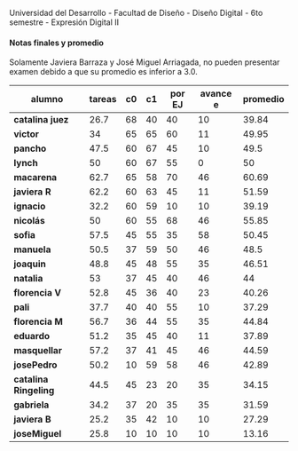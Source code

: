 Universidad del Desarrollo - Facultad de Diseño - Diseño Digital - 6to semestre - Expresión Digital II

#### Notas finales y promedio

Solamente Javiera Barraza y José Miguel Arriagada, no pueden presentar examen debido a que su promedio es inferior a 3.0.

| **alumno**             | **tareas** | **c0** | **c1** | por EJ | **avance e** | **promedio** |
| ---------------------- | ---------- | ------ | ------ | ------ | ------------ | ------------ |
| **catalina juez**      | 26.7       | 68     | 40     | 40     | 10           | 39.84        |
| **victor**             | 34         | 65     | 65     | 60     | 11           | 49.95        |
| **pancho**             | 47.5       | 60     | 67     | 45     | 10           | 49.5         |
| **lynch**              | 50         | 60     | 67     | 55     | 0            | 50           |
| **macarena**           | 62.7       | 65     | 58     | 70     | 46           | 60.69        |
| **javiera R**          | 62.2       | 60     | 63     | 45     | 11           | 51.59        |
| **ignacio**            | 32.2       | 60     | 59     | 10     | 10           | 39.19        |
| **nicolás**            | 50         | 60     | 55     | 68     | 46           | 55.85        |
| **sofia**              | 57.5       | 45     | 55     | 35     | 58           | 50.45        |
| **manuela**            | 50.5       | 37     | 59     | 50     | 46           | 48.5         |
| **joaquin**            | 48.8       | 45     | 48     | 55     | 35           | 46.51        |
| **natalia**            | 53         | 37     | 45     | 40     | 46           | 44           |
| **florencia V**        | 52.8       | 45     | 36     | 40     | 23           | 40.26        |
| **pali**               | 37.7       | 40     | 40     | 55     | 10           | 37.29        |
| **florencia M**        | 56.7       | 36     | 44     | 55     | 35           | 44.84        |
| **eduardo**            | 51.2       | 35     | 45     | 40     | 11           | 37.89        |
| **masquellar**         | 57.2       | 37     | 41     | 45     | 46           | 44.59        |
| **josePedro**          | 50.2       | 10     | 59     | 58     | 46           | 42.89        |
| **catalina Ringeling** | 44.5       | 45     | 23     | 20     | 35           | 34.15        |
| **gabriela**           | 34.2       | 37     | 20     | 35     | 35           | 31.59        |
| **javiera B**          | 25.2       | 35     | 42     | 10     | 10           | 27.29        |
| **joseMiguel**         | 25.8       | 10     | 10     | 10     | 10           | 13.16        |





